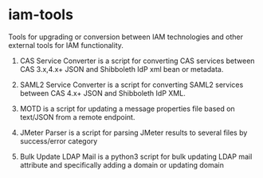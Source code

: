 # iam-tools
Tools for upgrading or conversion between IAM technologies and other external tools for IAM functionality.

1. CAS Service Converter is a script for converting CAS services between CAS 3.x,4.x+ JSON and Shibboleth IdP xml bean or metadata.

1. SAML2 Service Converter is a script for converting SAML2 services between CAS 4.x+ JSON and Shibboleth IdP XML.

1. MOTD is a script for updating a message properties file based on text/JSON from a remote endpoint.

1. JMeter Parser is a script for parsing JMeter results to several files by success/error category

1. Bulk Update LDAP Mail is a python3 script for bulk updating LDAP mail attribute and specifically adding a domain or updating domain
